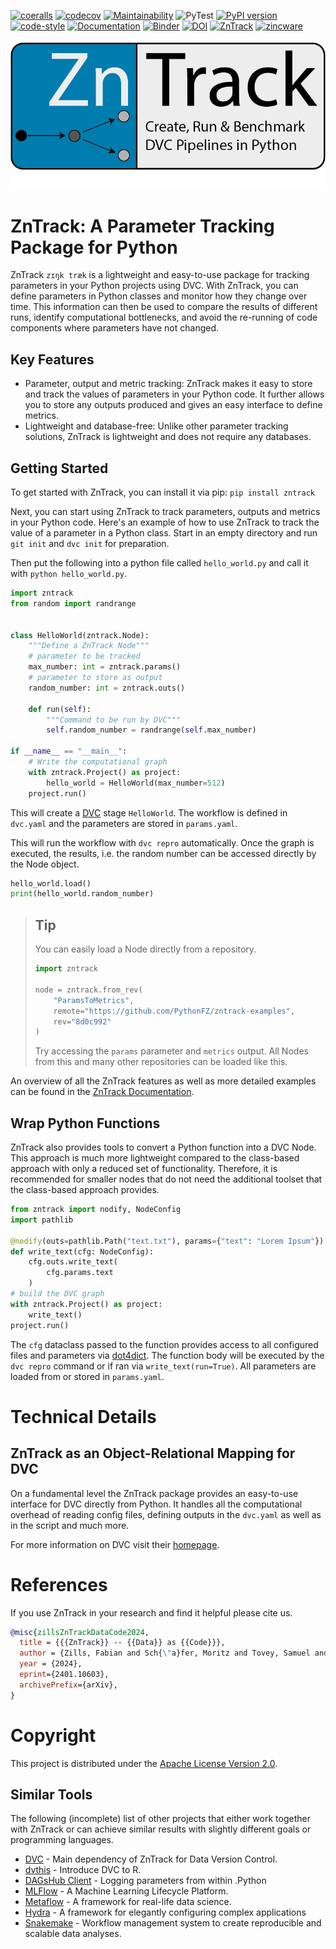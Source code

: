 [![coeralls](https://coveralls.io/repos/github/zincware/ZnTrack/badge.svg)](https://coveralls.io/github/zincware/ZnTrack)
[![codecov](https://codecov.io/gh/zincware/ZnTrack/branch/main/graph/badge.svg?token=ZQ67FXN1IT)](https://codecov.io/gh/zincware/ZnTrack)
[![Maintainability](https://api.codeclimate.com/v1/badges/f25e119bbd5d5ec74e2c/maintainability)](https://codeclimate.com/github/zincware/ZnTrack/maintainability)
![PyTest](https://github.com/zincware/ZnTrack/actions/workflows/test.yaml/badge.svg)
[![PyPI version](https://badge.fury.io/py/zntrack.svg)](https://badge.fury.io/py/zntrack)
[![code-style](https://img.shields.io/badge/code%20style-black-black)](https://github.com/psf/black/)
[![Documentation](https://readthedocs.org/projects/zntrack/badge/?version=latest)](https://zntrack.readthedocs.io/en/latest/?badge=latest)
[![Binder](https://mybinder.org/badge_logo.svg)](https://mybinder.org/v2/gh/zincware/ZnTrack/HEAD)
[![DOI](https://img.shields.io/badge/arXiv-2401.10603-red)](https://arxiv.org/abs/2401.10603)
[![ZnTrack](https://img.shields.io/badge/Powered%20by-ZnTrack-%23007CB0)](https://zntrack.readthedocs.io/en/latest/)
[![zincware](https://img.shields.io/badge/Powered%20by-zincware-darkcyan)](https://github.com/zincware)

![Logo](https://raw.githubusercontent.com/zincware/ZnTrack/main/docs/source/_static/logo_ZnTrack.png)

# ZnTrack: A Parameter Tracking Package for Python

ZnTrack `zɪŋk træk` is a lightweight and easy-to-use package for tracking
parameters in your Python projects using DVC. With ZnTrack, you can define
parameters in Python classes and monitor how they change over time. This
information can then be used to compare the results of different runs, identify
computational bottlenecks, and avoid the re-running of code components where
parameters have not changed.

## Key Features

- Parameter, output and metric tracking: ZnTrack makes it easy to store and
  track the values of parameters in your Python code. It further allows you to
  store any outputs produced and gives an easy interface to define metrics.
- Lightweight and database-free: Unlike other parameter tracking solutions,
  ZnTrack is lightweight and does not require any databases.

## Getting Started

To get started with ZnTrack, you can install it via pip: `pip install zntrack`

Next, you can start using ZnTrack to track parameters, outputs and metrics in
your Python code. Here's an example of how to use ZnTrack to track the value of
a parameter in a Python class. Start in an empty directory and run `git init`
and `dvc init` for preparation.

Then put the following into a python file called `hello_world.py` and call it
with `python hello_world.py`.

```python
import zntrack
from random import randrange


class HelloWorld(zntrack.Node):
    """Define a ZnTrack Node"""
    # parameter to be tracked
    max_number: int = zntrack.params()
    # parameter to store as output
    random_number: int = zntrack.outs()

    def run(self):
        """Command to be run by DVC"""
        self.random_number = randrange(self.max_number)

if __name__ == "__main__":
    # Write the computational graph
    with zntrack.Project() as project:
        hello_world = HelloWorld(max_number=512)
    project.run()
```

This will create a [DVC](https://dvc.org) stage `HelloWorld`. The workflow is
defined in `dvc.yaml` and the parameters are stored in `params.yaml`.

This will run the workflow with `dvc repro` automatically. Once the graph is
executed, the results, i.e. the random number can be accessed directly by the
Node object.

```python
hello_world.load()
print(hello_world.random_number)
```

> ## Tip
>
> You can easily load a Node directly from a repository.
>
> ```python
> import zntrack
>
> node = zntrack.from_rev(
>     "ParamsToMetrics",
>     remote="https://github.com/PythonFZ/zntrack-examples",
>     rev="8d0c992"
> )
> ```
>
> Try accessing the `params` parameter and `metrics` output. All Nodes
> from this and many other repositories can be loaded like this.

An overview of all the ZnTrack features as well as more detailed examples can be
found in the [ZnTrack Documentation](https://zntrack.readthedocs.io/en/latest/).

## Wrap Python Functions

ZnTrack also provides tools to convert a Python function into a DVC Node. This
approach is much more lightweight compared to the class-based approach with only
a reduced set of functionality. Therefore, it is recommended for smaller nodes
that do not need the additional toolset that the class-based approach provides.

```python
from zntrack import nodify, NodeConfig
import pathlib

@nodify(outs=pathlib.Path("text.txt"), params={"text": "Lorem Ipsum"})
def write_text(cfg: NodeConfig):
    cfg.outs.write_text(
        cfg.params.text
    )
# build the DVC graph
with zntrack.Project() as project:
    write_text()
project.run()
```

The `cfg` dataclass passed to the function provides access to all configured
files and parameters via [dot4dict](https://github.com/zincware/dot4dict). The
function body will be executed by the `dvc repro` command or if ran via
`write_text(run=True)`. All parameters are loaded from or stored in
`params.yaml`.

# Technical Details

## ZnTrack as an Object-Relational Mapping for DVC

On a fundamental level the ZnTrack package provides an easy-to-use interface for
DVC directly from Python. It handles all the computational overhead of reading
config files, defining outputs in the `dvc.yaml` as well as in the script and
much more.

For more information on DVC visit their [homepage](https://dvc.org/doc).

# References

If you use ZnTrack in your research and find it helpful please cite us.

```bibtex
@misc{zillsZnTrackDataCode2024,
  title = {{{ZnTrack}} -- {{Data}} as {{Code}}},
  author = {Zills, Fabian and Sch{\"a}fer, Moritz and Tovey, Samuel and K{\"a}stner, Johannes and Holm, Christian},
  year = {2024},
  eprint={2401.10603},
  archivePrefix={arXiv},
}
```

# Copyright

This project is distributed under the
[Apache License Version 2.0](https://github.com/zincware/ZnTrack/blob/main/LICENSE).

## Similar Tools

The following (incomplete) list of other projects that either work together with
ZnTrack or can achieve similar results with slightly different goals or
programming languages.

- [DVC](https://dvc.org/) - Main dependency of ZnTrack for Data Version Control.
- [dvthis](https://github.com/jcpsantiago/dvthis) - Introduce DVC to R.
- [DAGsHub Client](https://github.com/DAGsHub/client) - Logging parameters from
  within .Python
- [MLFlow](https://mlflow.org/) - A Machine Learning Lifecycle Platform.
- [Metaflow](https://metaflow.org/) - A framework for real-life data science.
- [Hydra](https://hydra.cc/) - A framework for elegantly configuring complex
  applications
- [Snakemake](https://snakemake.readthedocs.io/en/stable/) - Workflow management
  system to create reproducible and scalable data analyses.
